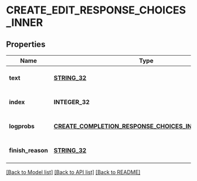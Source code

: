 # CREATE_EDIT_RESPONSE_CHOICES_INNER

## Properties
Name | Type | Description | Notes
------------ | ------------- | ------------- | -------------
**text** | [**STRING_32**](STRING_32.md) |  | [optional] [default to null]
**index** | **INTEGER_32** |  | [optional] [default to null]
**logprobs** | [**CREATE_COMPLETION_RESPONSE_CHOICES_INNER_LOGPROBS**](CreateCompletionResponse_choices_inner_logprobs.md) |  | [optional] [default to null]
**finish_reason** | [**STRING_32**](STRING_32.md) |  | [optional] [default to null]

[[Back to Model list]](../README.md#documentation-for-models) [[Back to API list]](../README.md#documentation-for-api-endpoints) [[Back to README]](../README.md)


